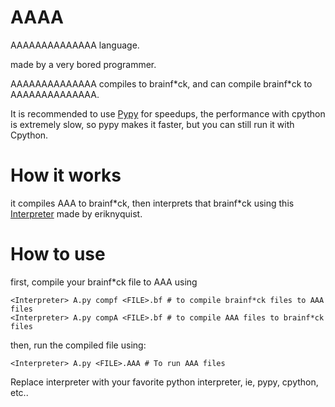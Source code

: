 # AAAA
AAAAAAAAAAAAAA language.

made by a very bored programmer.

AAAAAAAAAAAAAA compiles to brainf\*ck, and can compile brainf\*ck to AAAAAAAAAAAAAA.

It is recommended to use [Pypy](https://www.pypy.org/) for speedups, the performance with cpython is extremely slow, so pypy makes it faster, but you can still run it with Cpython.



# How it works
it compiles AAA to brainf\*ck, then interprets that brainf\*ck using this [Interpreter](https://github.com/eriknyquist/bfi) made by eriknyquist.

# How to use

first, compile your brainf\*ck file to AAA using 

```
<Interpreter> A.py compf <FILE>.bf # to compile brainf*ck files to AAA files
<Interpreter> A.py compA <FILE>.bf # to compile AAA files to brainf*ck files
```

then, run the compiled file using:
```
<Interpreter> A.py <FILE>.AAA # To run AAA files
```
Replace interpreter with your favorite python interpreter, ie, pypy, cpython, etc..
